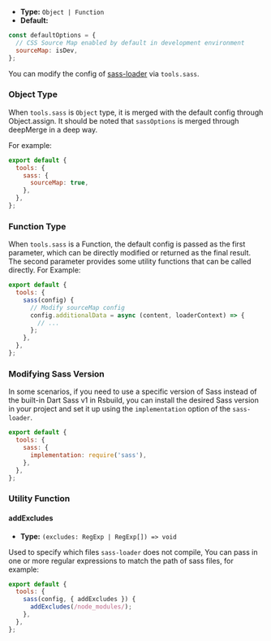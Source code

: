 - **Type:** `Object | Function`
- **Default:**

```js
const defaultOptions = {
  // CSS Source Map enabled by default in development environment
  sourceMap: isDev,
};
```

You can modify the config of [sass-loader](https://github.com/webpack-contrib/sass-loader) via `tools.sass`.

### Object Type

When `tools.sass` is `Object` type, it is merged with the default config through Object.assign. It should be noted that `sassOptions` is merged through deepMerge in a deep way.

For example:

```js
export default {
  tools: {
    sass: {
      sourceMap: true,
    },
  },
};
```

### Function Type

When `tools.sass` is a Function, the default config is passed as the first parameter, which can be directly modified or returned as the final result. The second parameter provides some utility functions that can be called directly. For Example:

```js
export default {
  tools: {
    sass(config) {
      // Modify sourceMap config
      config.additionalData = async (content, loaderContext) => {
        // ...
      };
    },
  },
};
```

### Modifying Sass Version

In some scenarios, if you need to use a specific version of Sass instead of the built-in Dart Sass v1 in Rsbuild, you can install the desired Sass version in your project and set it up using the `implementation` option of the `sass-loader`.

```js
export default {
  tools: {
    sass: {
      implementation: require('sass'),
    },
  },
};
```

### Utility Function

#### addExcludes

- **Type:** `(excludes: RegExp | RegExp[]) => void`

Used to specify which files `sass-loader` does not compile, You can pass in one or more regular expressions to match the path of sass files, for example:

```js
export default {
  tools: {
    sass(config, { addExcludes }) {
      addExcludes(/node_modules/);
    },
  },
};
```

